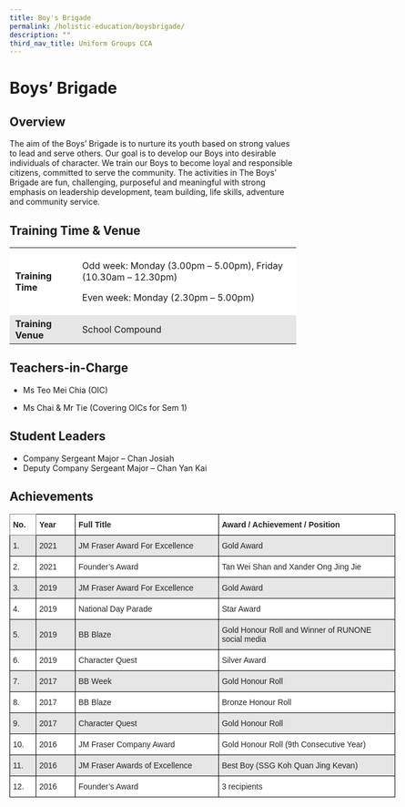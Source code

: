 ```yaml
---
title: Boy's Brigade
permalink: /holistic-education/boysbrigade/
description: ""
third_nav_title: Uniform Groups CCA
---
```


# Boys’ Brigade


## Overview


The aim of the Boys’ Brigade is to nurture its youth based on strong values to lead and serve others. Our goal is to develop our Boys into desirable individuals of character. We train our Boys to become loyal and responsible citizens, committed to serve the community. The activities in The Boys’ Brigade are fun, challenging, purposeful and meaningful with strong emphasis on leadership development, team building, life skills, adventure and community service.

## Training Time & Venue


<table style="box-sizing: inherit; border-collapse: collapse; border-spacing: 0px; max-width: 100%; width: 712.333px;"><tbody style="box-sizing: inherit;"><tr style="box-sizing: inherit; background: rgb(255, 255, 255);"><td style="box-sizing: inherit; padding: 5px 10px; width: 122px;"><strong style="box-sizing: inherit; font-weight: bold;">Training Time</strong></td><td style="box-sizing: inherit; padding: 5px 10px; width: 573.333px;"><p style="box-sizing: inherit; font-size: 1em;">Odd week: Monday (3.00pm – 5.00pm), Friday (10.30am – 12.30pm)&nbsp;</p><p style="box-sizing: inherit; font-size: 1em;">Even week: Monday (2.30pm – 5.00pm)</p></td></tr><tr style="box-sizing: inherit; background: rgb(230, 230, 230);"><td style="box-sizing: inherit; padding: 5px 10px; width: 122px;"><strong style="box-sizing: inherit; font-weight: bold;">Training Venue</strong></td><td style="box-sizing: inherit; padding: 5px 10px; width: 573.333px;">School Compound</td></tr></tbody></table>

## Teachers-in-Charge


*   Ms Teo Mei Chia (OIC)
    
*   Ms Chai & Mr Tie (Covering OICs for Sem 1)
    

## Student Leaders


*   Company Sergeant Major – Chan Josiah
*   Deputy Company Sergeant Major – Chan Yan Kai

## Achievements

<style type="text/css">
.tg  {border-collapse:collapse;border-spacing:0;}
.tg td{border-color:black;border-style:solid;border-width:1px;font-family:Arial, sans-serif;font-size:14px;
  overflow:hidden;padding:10px 5px;word-break:normal;}
.tg th{border-color:black;border-style:solid;border-width:1px;font-family:Arial, sans-serif;font-size:14px;
  font-weight:normal;overflow:hidden;padding:10px 5px;word-break:normal;}
.tg .tg-l2bf{background-color:#FFF;color:#222;font-weight:bold;text-align:left;vertical-align:top}
.tg .tg-h5mn{background-color:#E6E6E6;color:#222;text-align:left;vertical-align:middle}
.tg .tg-0f6e{background-color:#FFF;border-color:inherit;color:#222;font-weight:bold;text-align:left;vertical-align:top}
.tg .tg-1ppo{background-color:#FFF;color:#222;text-align:left;vertical-align:middle}
</style>
<table class="tg" style="undefined;table-layout: fixed; width: 678px">
<colgroup>
<col style="width: 46.2px">
<col style="width: 69.2px">
<col style="width: 252.2px">
<col style="width: 310.2px">
</colgroup>
<thead>
  <tr>
    <th class="tg-0f6e"><span style="font-weight:bold">No.</span></th>
    <th class="tg-l2bf"><span style="font-weight:bold">Year</span></th>
    <th class="tg-l2bf"><span style="font-weight:bold">Full Title</span></th>
    <th class="tg-l2bf"><span style="font-weight:bold">Award / Achievement / Position</span></th>
  </tr>
</thead>
<tbody>
  <tr>
    <td class="tg-h5mn">1.</td>
    <td class="tg-h5mn">2021</td>
    <td class="tg-h5mn">JM Fraser Award For Excellence</td>
    <td class="tg-h5mn">Gold Award</td>
  </tr>
  <tr>
    <td class="tg-1ppo">2.</td>
    <td class="tg-1ppo">2021</td>
    <td class="tg-1ppo">Founder’s Award</td>
    <td class="tg-1ppo">Tan Wei Shan and Xander Ong Jing Jie</td>
  </tr>
  <tr>
    <td class="tg-h5mn">3.</td>
    <td class="tg-h5mn">2019</td>
    <td class="tg-h5mn">JM Fraser Award For Excellence </td>
    <td class="tg-h5mn">Gold Award</td>
  </tr>
  <tr>
    <td class="tg-1ppo">4.</td>
    <td class="tg-1ppo">2019</td>
    <td class="tg-1ppo">National Day Parade</td>
    <td class="tg-1ppo">Star Award</td>
  </tr>
  <tr>
    <td class="tg-h5mn">5.</td>
    <td class="tg-h5mn">2019</td>
    <td class="tg-h5mn">BB Blaze</td>
    <td class="tg-h5mn">Gold Honour Roll and Winner of RUNONE social media</td>
  </tr>
  <tr>
    <td class="tg-1ppo">6.</td>
    <td class="tg-1ppo">2019</td>
    <td class="tg-1ppo">Character Quest</td>
    <td class="tg-1ppo">Silver Award</td>
  </tr>
  <tr>
    <td class="tg-h5mn">7.</td>
    <td class="tg-h5mn">2017</td>
    <td class="tg-h5mn">BB Week</td>
    <td class="tg-h5mn">Gold Honour Roll</td>
  </tr>
  <tr>
    <td class="tg-1ppo">8.</td>
    <td class="tg-1ppo">2017</td>
    <td class="tg-1ppo">BB Blaze</td>
    <td class="tg-1ppo">Bronze Honour Roll</td>
  </tr>
  <tr>
    <td class="tg-h5mn">9.</td>
    <td class="tg-h5mn">2017</td>
    <td class="tg-h5mn">Character Quest </td>
    <td class="tg-h5mn">Gold Honour Roll </td>
  </tr>
  <tr>
    <td class="tg-1ppo">10.</td>
    <td class="tg-1ppo">2016</td>
    <td class="tg-1ppo">JM Fraser Company Award</td>
    <td class="tg-1ppo">Gold Honour Roll (9th Consecutive Year)</td>
  </tr>
  <tr>
    <td class="tg-h5mn">11.</td>
    <td class="tg-h5mn">2016</td>
    <td class="tg-h5mn">JM Fraser Awards of Excellence</td>
    <td class="tg-h5mn">Best Boy (SSG Koh Quan Jing Kevan)</td>
  </tr>
  <tr>
    <td class="tg-1ppo">12.</td>
    <td class="tg-1ppo">2016</td>
    <td class="tg-1ppo">Founder’s Award</td>
    <td class="tg-1ppo">3 recipients</td>
  </tr>
</tbody>
</table>